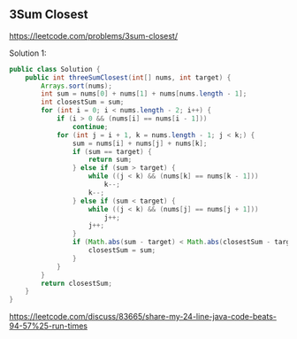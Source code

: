 ## 3Sum Closest
https://leetcode.com/problems/3sum-closest/

Solution 1:
```java
public class Solution {
	public int threeSumClosest(int[] nums, int target) {
		Arrays.sort(nums);
		int sum = nums[0] + nums[1] + nums[nums.length - 1];
		int closestSum = sum;
		for (int i = 0; i < nums.length - 2; i++) {
			if (i > 0 && (nums[i] == nums[i - 1]))
				continue;
			for (int j = i + 1, k = nums.length - 1; j < k;) {
				sum = nums[i] + nums[j] + nums[k];
				if (sum == target) {
					return sum;
				} else if (sum > target) {
					while ((j < k) && (nums[k] == nums[k - 1]))
						k--;
					k--;
				} else if (sum < target) {
					while ((j < k) && (nums[j] == nums[j + 1]))
						j++;
					j++;
				}
				if (Math.abs(sum - target) < Math.abs(closestSum - target)) {
					closestSum = sum;
				}
			}
		}
		return closestSum;
	}
}
```
https://leetcode.com/discuss/83665/share-my-24-line-java-code-beats-94-57%25-run-times
